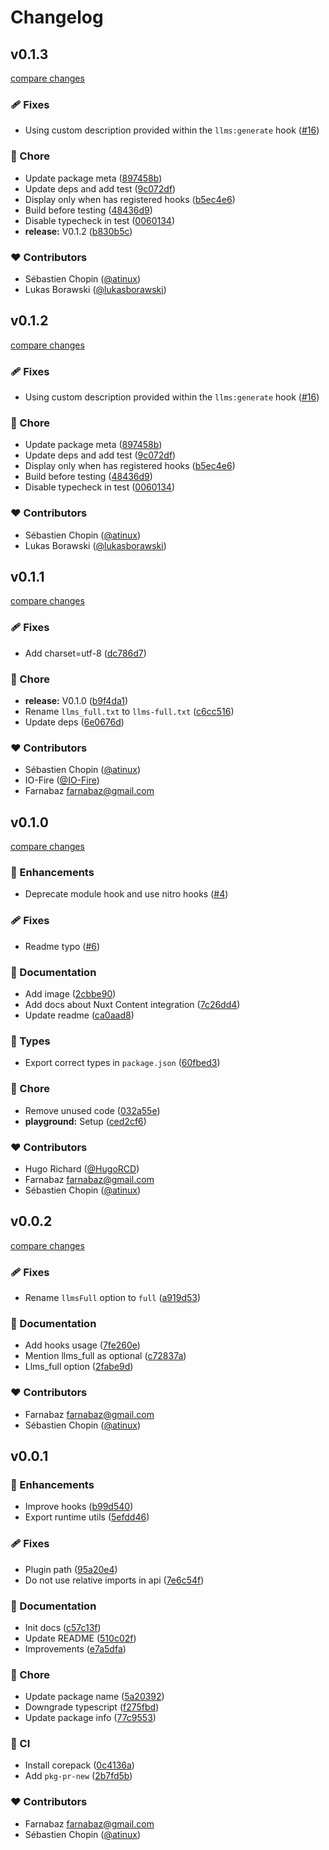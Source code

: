 # Changelog


## v0.1.3

[compare changes](https://github.com/nuxtlabs/nuxt-llms/compare/v0.1.2...v0.1.3)

### 🩹 Fixes

- Using custom description provided within the `llms:generate` hook ([#16](https://github.com/nuxtlabs/nuxt-llms/pull/16))

### 🏡 Chore

- Update package meta ([897458b](https://github.com/nuxtlabs/nuxt-llms/commit/897458b))
- Update deps and add test ([9c072df](https://github.com/nuxtlabs/nuxt-llms/commit/9c072df))
- Display only when has registered hooks ([b5ec4e6](https://github.com/nuxtlabs/nuxt-llms/commit/b5ec4e6))
- Build before testing ([48436d9](https://github.com/nuxtlabs/nuxt-llms/commit/48436d9))
- Disable typecheck in test ([0060134](https://github.com/nuxtlabs/nuxt-llms/commit/0060134))
- **release:** V0.1.2 ([b830b5c](https://github.com/nuxtlabs/nuxt-llms/commit/b830b5c))

### ❤️ Contributors

- Sébastien Chopin ([@atinux](https://github.com/atinux))
- Lukas Borawski ([@lukasborawski](https://github.com/lukasborawski))

## v0.1.2

[compare changes](https://github.com/nuxtlabs/nuxt-llms/compare/v0.1.2...v0.1.2)

### 🩹 Fixes

- Using custom description provided within the `llms:generate` hook ([#16](https://github.com/nuxtlabs/nuxt-llms/pull/16))

### 🏡 Chore

- Update package meta ([897458b](https://github.com/nuxtlabs/nuxt-llms/commit/897458b))
- Update deps and add test ([9c072df](https://github.com/nuxtlabs/nuxt-llms/commit/9c072df))
- Display only when has registered hooks ([b5ec4e6](https://github.com/nuxtlabs/nuxt-llms/commit/b5ec4e6))
- Build before testing ([48436d9](https://github.com/nuxtlabs/nuxt-llms/commit/48436d9))
- Disable typecheck in test ([0060134](https://github.com/nuxtlabs/nuxt-llms/commit/0060134))

### ❤️ Contributors

- Sébastien Chopin ([@atinux](https://github.com/atinux))
- Lukas Borawski ([@lukasborawski](https://github.com/lukasborawski))

## v0.1.1

[compare changes](https://github.com/nuxtlabs/nuxt-llms/compare/v0.1.0...v0.1.1)

### 🩹 Fixes

- Add charset=utf-8 ([dc786d7](https://github.com/nuxtlabs/nuxt-llms/commit/dc786d7))

### 🏡 Chore

- **release:** V0.1.0 ([b9f4da1](https://github.com/nuxtlabs/nuxt-llms/commit/b9f4da1))
- Rename `llms_full.txt` to `llms-full.txt` ([c6cc516](https://github.com/nuxtlabs/nuxt-llms/commit/c6cc516))
- Update deps ([6e0676d](https://github.com/nuxtlabs/nuxt-llms/commit/6e0676d))

### ❤️ Contributors

- Sébastien Chopin ([@atinux](https://github.com/atinux))
- IO-Fire ([@IO-Fire](https://github.com/IO-Fire))
- Farnabaz <farnabaz@gmail.com>

## v0.1.0

[compare changes](https://github.com/nuxtlabs/nuxt-llms/compare/v0.0.2...v0.1.0)

### 🚀 Enhancements

- Deprecate module hook and use nitro hooks ([#4](https://github.com/nuxtlabs/nuxt-llms/pull/4))

### 🩹 Fixes

- Readme typo ([#6](https://github.com/nuxtlabs/nuxt-llms/pull/6))

### 📖 Documentation

- Add image ([2cbbe90](https://github.com/nuxtlabs/nuxt-llms/commit/2cbbe90))
- Add docs about Nuxt Content integration ([7c26dd4](https://github.com/nuxtlabs/nuxt-llms/commit/7c26dd4))
- Update readme ([ca0aad8](https://github.com/nuxtlabs/nuxt-llms/commit/ca0aad8))

### 🌊 Types

- Export correct types in `package.json` ([60fbed3](https://github.com/nuxtlabs/nuxt-llms/commit/60fbed3))

### 🏡 Chore

- Remove unused code ([032a55e](https://github.com/nuxtlabs/nuxt-llms/commit/032a55e))
- **playground:** Setup ([ced2cf6](https://github.com/nuxtlabs/nuxt-llms/commit/ced2cf6))

### ❤️ Contributors

- Hugo Richard ([@HugoRCD](http://github.com/HugoRCD))
- Farnabaz <farnabaz@gmail.com>
- Sébastien Chopin ([@atinux](http://github.com/atinux))

## v0.0.2

[compare changes](https://github.com/nuxtlabs/nuxt-llms/compare/v0.0.1...v0.0.2)

### 🩹 Fixes

- Rename `llmsFull` option to `full` ([a919d53](https://github.com/nuxtlabs/nuxt-llms/commit/a919d53))

### 📖 Documentation

- Add hooks usage ([7fe260e](https://github.com/nuxtlabs/nuxt-llms/commit/7fe260e))
- Mention llms_full as optional ([c72837a](https://github.com/nuxtlabs/nuxt-llms/commit/c72837a))
- Llms_full option ([2fabe9d](https://github.com/nuxtlabs/nuxt-llms/commit/2fabe9d))

### ❤️ Contributors

- Farnabaz <farnabaz@gmail.com>
- Sébastien Chopin ([@atinux](http://github.com/atinux))

## v0.0.1


### 🚀 Enhancements

- Improve hooks ([b99d540](https://github.com/nuxtlabs/nuxt-llms/commit/b99d540))
- Export runtime utils ([5efdd46](https://github.com/nuxtlabs/nuxt-llms/commit/5efdd46))

### 🩹 Fixes

- Plugin path ([95a20e4](https://github.com/nuxtlabs/nuxt-llms/commit/95a20e4))
- Do not use relative imports in api ([7e6c54f](https://github.com/nuxtlabs/nuxt-llms/commit/7e6c54f))

### 📖 Documentation

- Init docs ([c57c13f](https://github.com/nuxtlabs/nuxt-llms/commit/c57c13f))
- Update README ([510c02f](https://github.com/nuxtlabs/nuxt-llms/commit/510c02f))
- Improvements ([e7a5dfa](https://github.com/nuxtlabs/nuxt-llms/commit/e7a5dfa))

### 🏡 Chore

- Update package name ([5a20392](https://github.com/nuxtlabs/nuxt-llms/commit/5a20392))
- Downgrade typescript ([f275fbd](https://github.com/nuxtlabs/nuxt-llms/commit/f275fbd))
- Update package info ([77c9553](https://github.com/nuxtlabs/nuxt-llms/commit/77c9553))

### 🤖 CI

- Install corepack ([0c4136a](https://github.com/nuxtlabs/nuxt-llms/commit/0c4136a))
- Add `pkg-pr-new` ([2b7fd5b](https://github.com/nuxtlabs/nuxt-llms/commit/2b7fd5b))

### ❤️ Contributors

- Farnabaz <farnabaz@gmail.com>
- Sébastien Chopin ([@atinux](http://github.com/atinux))

